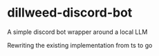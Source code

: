 # dillweed-discord-bot
A simple discord bot wrapper around a local LLM

Rewriting the existing implementation from ts to go

